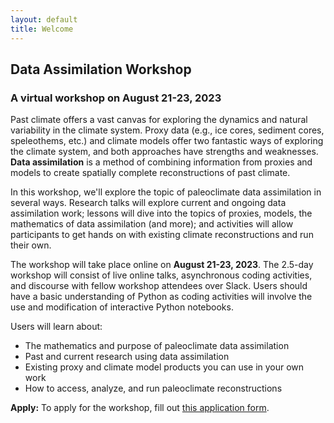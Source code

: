 ```yaml
---
layout: default
title: Welcome
---
```


## Data Assimilation Workshop
### A virtual workshop on August 21-23, 2023

Past climate offers a vast canvas for exploring the dynamics and natural variability in the climate system. Proxy data (e.g., ice cores, sediment cores, speleothems, etc.) and climate models offer two fantastic ways of exploring the climate system, and both approaches have strengths and weaknesses. **Data assimilation** is a method of combining information from proxies and models to create spatially complete reconstructions of past climate.

In this workshop, we'll explore the topic of paleoclimate data assimilation in several ways. Research talks will explore current and ongoing data assimilation work; lessons will dive into the topics of proxies, models, the mathematics of data assimilation (and more); and activities will allow participants to get hands on with existing climate reconstructions and run their own.

The workshop will take place online on **August 21-23, 2023**. The 2.5-day workshop will consist of live online talks, asynchronous coding activities, and discourse with fellow workshop attendees over Slack. Users should have a basic understanding of Python as coding activities will involve the use and modification of interactive Python notebooks.

Users will learn about:
- The mathematics and purpose of paleoclimate data assimilation
- Past and current research using data assimilation
- Existing proxy and climate model products you can use in your own work
- How to access, analyze, and run paleoclimate reconstructions

**Apply:** To apply for the workshop, fill out [this application form](https://forms.gle/ZXpQqwKgXAx6usURA).
